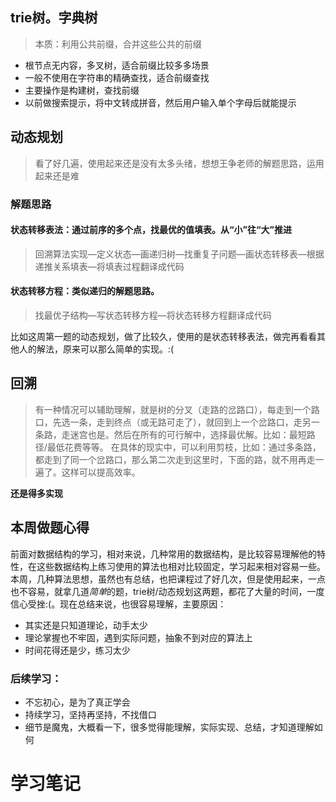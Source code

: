 ## trie树。字典树
> 本质：利用公共前缀，合并这些公共的前缀

* 根节点无内容，多叉树，适合前缀比较多多场景
*  一般不使用在字符串的精确查找，适合前缀查找
*  主要操作是构建树，查找前缀
*  以前做搜索提示，将中文转成拼音，然后用户输入单个字母后就能提示


## 动态规划
> 看了好几遍，使用起来还是没有太多头绪，想想王争老师的解题思路，运用起来还是难

### 解题思路
#### 状态转移表法：通过前序的多个点，找最优的值填表。从“小”往“大”推进
> 回溯算法实现—定义状态—画递归树—找重复子问题—画状态转移表—根据递推关系填表—将填表过程翻译成代码

#### 状态转移方程：类似递归的解题思路。
> 找最优子结构—写状态转移方程—将状态转移方程翻译成代码

比如这周第一题的动态规划，做了比较久，使用的是状态转移表法，做完再看看其他人的解法，原来可以那么简单的实现。:(

## 回溯
> 有一种情况可以辅助理解，就是树的分叉（走路的岔路口），每走到一个路口，先选一条，走到终点（或无路可走了），就回到上一个岔路口，走另一条路，走迷宫也是。然后在所有的可行解中，选择最优解。比如：最短路径/最低花费等等。
> 在具体的现实中，可以利用剪枝，比如：通过多条路，都走到了同一个岔路口，那么第二次走到这里时，下面的路，就不用再走一遍了。这样可以提高效率。

**还是得多实现**

## 本周做题心得
前面对数据结构的学习，相对来说，几种常用的数据结构，是比较容易理解他的特性，在这些数据结构上练习使用的算法也相对比较固定，学习起来相对容易一些。本周，几种算法思想，虽然也有总结，也把课程过了好几次，但是使用起来，一点也不容易，就拿几道*简单*的题，trie树/动态规划这两题，都花了大量的时间，一度信心受挫:(。现在总结来说，也很容易理解，主要原因：
* 其实还是只知道理论，动手太少
* 理论掌握也不牢固，遇到实际问题，抽象不到对应的算法上
* 时间花得还是少，练习太少
### 后续学习：
* 不忘初心，是为了真正学会
* 持续学习，坚持再坚持，不找借口
* 细节是魔鬼，大概看一下，很多觉得能理解，实际实现、总结，才知道理解如何


# 学习笔记

